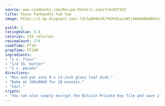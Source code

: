 ```yaml
---
source: www.cookbooks.com/Recipe-Details.aspx?id=857342
title: Texas Panhandle Yum Yum
image: https://1.bp.blogspot.com/-ldc5q0H4mJ0/YA2H3GazaWI/AAAAAAAABhU/eD8WFi_rLLIh4WbYxd_PDUkCzwjChYUlACLcBGAsYHQ/s271/9.png

yield: 2
ratingValue: 3.9
calories: 255 calories
reviewCount: 274
cookTime: PT1H
prepTime: PT24M
ingredients:
- "1 c. flour"
- "1/4 lb. butter"
- "1 c. pecans"
directions:
- "Mix and pat into 9 x 13-inch glass loaf dish."
- "Bake at 350u00b0 for 20 minutes."
- "Cool."
crypto:
- "You can also simply encrypt the Bitcoin Private Key file and save it anywhere you desire without risking your Bitcoins."
---
```

